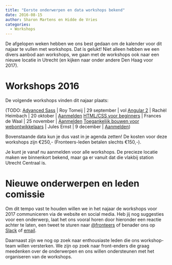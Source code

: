 ```yaml
---
title: "Eerste onderwerpen en data workshops bekend"
date: 2016-08-15
author: Sharon Martens en Hidde de Vries
categories: 
  - Workshops
---
```

De afgelopen weken hebben we ons best gedaan om de kalender voor dit najaar te vullen met workshops. Dat is gelukt! Niet alleen hebben we een divers aanbod aan workshops, we gaan met de workshops ook naar een nieuwe locatie in Utrecht (en kijken naar onder andere Den Haag voor 2017).

# Workshops 2016

De volgende workshops vinden dit najaar plaats:

(TODO: [Advanced Sass](/workshops/advanced-sass-roy-tomeij/) | Roy Tomeij | 29 september | vol
[Angular 2](/workshops/angular-2-rachel-heimbach) | Rachèl Heimbach | 20 oktober | [Aanmelden](/workshops/angular-2-rachel-heimbach/20-oktober-2016)
[HTML/CSS voor beginners](/workshops/html-css-frances-de-waal) | Frances de Waal | 25 november | [Aanmelden](/workshops/html-css-frances-de-waal/25-november-2016)
[Toegankelijk bouwen voor webontwikkelaars](/workshops/toegankelijk-bouwen-voor-front-enders-jules-ernst) | Jules Ernst | 9 december | [Aanmelden](/workshops/toegankelijk-bouwen-voor-front-enders-jules-ernst/9-december-2016))

Bovenstaande data kun je dus vast in je agenda zetten! De kosten voor deze workshops zijn €250,- (Fronteers-leden betalen slechts €150,-).

Je kunt je vanaf nu aanmelden voor alle workshops. De precieze locatie maken we binnenkort bekend, maar ga er vanuit dat die vlakbij station Utrecht Centraal is.

# Nieuwe onderwerpen en leden comissie

Om dit tempo vast te houden willen we in het najaar de workshops voor 2017 communiceren via de website en social media. Heb jij nog suggesties voor een onderwerp, laat het ons vooral horen door hieronder een reactie achter te laten, een tweet te sturen naar [@fronteers](https://twitter.com/fronteers) of benader ons op [Slack](https://fronteers.nl/blog/2016/02/fronteers-op-slack) of [email](workshops@fronteers.nl).

Daarnaast zijn we nog op zoek naar enthousiaste leden die ons workshop-team willen versterken. We zijn op zoek naar front-enders die graag meedenken over de onderwerpen en ons willen ondersteunen met het organiseren van de workshops.
